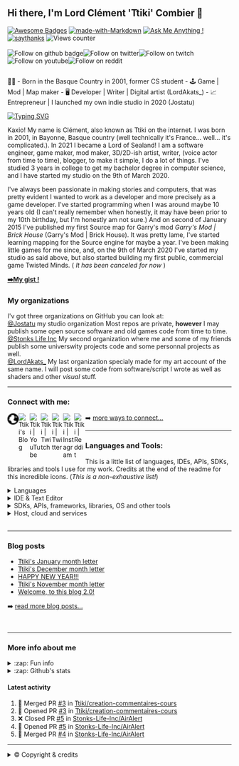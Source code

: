 <!--VARIABLES DECLARATION-->
<!--Links-->
[website]: https://ttiki.github.io
[blog]: https://ttiki-blog.blogspot.com/
[reddit]: https://www.reddit.com/user/Ttikii
[twitch]: https://www.twitch.tv/ttiki
[twitter]: https://twitter.com/Kutsatuta
[youtube]: https://www.youtube.com/channel/UCeIO_K2bJR7gakbmD8vsrgw
[instagram]: https://www.instagram.com/ttikiofficial/
[twitch]: https://www.twitch.tv/ttiki
[github]: https://github.com/ttiki
<!--Auto-->
[twitterf]: https://twitter.com/intent/user?screen_name=Kutsatuta
[youtubef]: http://www.youtube.com/channel/UCeIO_K2bJR7gakbmD8vsrgw?sub_confirmation=1


## Hi there, I'm Lord Clément 'Ttiki' Combier  👋
[![Awesome Badges](https://img.shields.io/badge/badges-awesome-green.svg)](https://github.com/Naereen/badges)
[![made-with-Markdown](https://img.shields.io/badge/Made%20with-Markdown-1f425f.svg)](http://commonmark.org)
[![Ask Me Anything !](https://img.shields.io/badge/Ask%20me-anything-1abc9c.svg)](https://GitHub.com/Ttiki/ama)
[![saythanks](https://img.shields.io/badge/Say%20Thanks-!-1EAEDB.svg)](https://saythanks.io/to/Ttiki)
![Views counter](https://komarev.com/ghpvc/?username=ttiki&color=orange)
<br/>
<br/>
[<img align="left" alt="Follow on github badge" target="_blank" src="https://img.shields.io/github/followers/ttiki?label=Follow%20me%21&style=social"/>][github]
[<img align="left" alt="Follow on twitter" target="_blank" src="https://img.shields.io/twitter/follow/kutsatuta?style=social"/>][twitterf]
[<img align="left" alt="Follow on twitch" target="_blank" src="https://img.shields.io/twitch/status/Ttiki?style=social"/>][twitch]
[<img align="left" alt="Follow on youtube" target="_blank" src="https://img.shields.io/youtube/channel/subscribers/UCeIO_K2bJR7gakbmD8vsrgw?style=social"/>][youtubef]
[<img align="left" alt="Follow on reddit" target="_balnk" src="https://img.shields.io/reddit/user-karma/combined/Ttikii?style=social"/>][reddit]


<!--**Ttiki/Ttiki** is a ✨ _special_ ✨ repository because its `README.md` (this file) appears on your GitHub profile.-->
<br/>
<br/>

🙋‍♂️ - Born in the Basque Country in 2001, former CS student - 🕹️ Game | Mod | Map maker - 🖥️ Developer | Writer | Digital artist (LordAkats_) - 📈 Entrepreneur | I launched my own indie studio in 2020 (Jostatu)

[![Typing SVG](https://readme-svg-typewriter.herokuapp.com?color=%23000000&duration=3500&vCenter=true&lines=Writing+code%2C+because+I+can)](https://git.io/typing-svg)

Kaxio! 
My name is Clément, also known as Ttiki on the internet. I was born in 2001, in Bayonne, Basque country (well technically it's France... well... it's complicated.). In 2021 I became a Lord of Sealand!
I am a software engineer, game maker, mod maker, 3D/2D-ish artist, writer, (voice actor from time to time), blogger, to make it simple, I do a lot of things.
I've studied 3 years in college to get my bachelor degree in computer science, and I have started my studio on the 9th of March 2020.

I've always been passionate in making stories and computers, that was pretty evident I wanted to work as a developer and more precisely as a game developer. I've started programming when I was around maybe 10 years old (I can't really remember when honestly, it may have been prior to my 10th birthday, but I'm honestly am not sure.) And on second of January 2015 I've published my first Source map for Garry's mod *Garry's Mod | Brick House* (Garry's Mod | Brick House). It was pretty lame, I've started learning mapping for the Source engine for maybe a year. 
I've been making little games for me since, and, on the 9th of March 2020 I've started my studio as said above, but also started building my first public, commercial game Twisted Minds. ( *It has been canceled for now* )

**[➡️My gist !](https://gist.github.com/Ttiki)**
<br/>

### My organizations
I'v got three organizations on GitHub you can look at:<br/>
[@Jostatu](https://github.com/Jostatu) my studio organization Most repos are private, **however** I may publish some open source software and old games code from time to time.<br/>
[@Stonks Life Inc](https://github.com/Stonks-Life-Inc) My second organization where me and some of my friends publish some universwity projects code and some personnal projects as well.<br/>
[@LordAkats_](https://github.com/LordAkats) My last organization specialy made for my art account of the same name. I will post some code from software/script I wrote as well as shaders and other _visual_ stuff. <br/>

---

### Connect with me:
<!--[![Ttiki's HUB](https://raw.githubusercontent.com/iconic/open-iconic/master/svg/globe.svg)][website]
[![Ttiki's Blog](https://1.bp.blogspot.com/-z78EKsyIB2s/YG304qlj8WI/AAAAAAAAEMY/gjaorXX4X3EQ_Nwdl0mc-bbrvQnBouAewCK4BGAYYCw/s120-pf/ttiki-logo.png)][blog]
[![YouTube](https://cdn.jsdelivr.net/npm/simple-icons@v3/icons/youtube.svg)][youtube]
[![Twitch](https://cdn.jsdelivr.net/npm/simple-icons@3.13.0/icons/twitch.svg)][twitch]
[![Twitter](https://cdn.jsdelivr.net/npm/simple-icons@v3/icons/twitter.svg)][twitter]
[![Instagram](https://cdn.jsdelivr.net/npm/simple-icons@v3/icons/instagram.svg)][instagram]
[![Reddit](https://cdn.jsdelivr.net/npm/simple-icons@3.13.0/icons/reddit.svg)][reddit]-->

[<img align="left" alt="ttiki.github.io" width="25px" src="https://raw.githubusercontent.com/iconic/open-iconic/master/svg/globe.svg" />][website]
[<img align="left" alt="Ttiki's Blog" width="25px" src="https://cdn.jsdelivr.net/npm/simple-icons@3.13.0/icons/blogger.svg" />][blog]
[<img align="left" alt="Ttiki | YouTube" width="25px" src="https://cdn.jsdelivr.net/npm/simple-icons@v3/icons/youtube.svg" />][youtube]
[<img align="left" alt="Ttiki | Twitch" width="25px" src="https://cdn.jsdelivr.net/npm/simple-icons@3.13.0/icons/twitch.svg" />][twitch]
[<img align="left" alt="Ttiki | Twitter" width="25px" src="https://cdn.jsdelivr.net/npm/simple-icons@v3/icons/twitter.svg" />][twitter]
[<img align="left" alt="Ttiki | Instagram" width="25px" src="https://cdn.jsdelivr.net/npm/simple-icons@v3/icons/instagram.svg" />][instagram]
[<img align="left" alt="Ttiki | Reddit" width="25px" src="https://cdn.jsdelivr.net/npm/simple-icons@3.13.0/icons/reddit.svg" />][reddit]


➡️ [more ways to connect...](https://ttiki.notion.site/c19441f7173749e3a1d5551171e69366?v=b32b95c657434bc38a46fbdd9c1acfa8)
<br/>

---

### Languages and Tools:
This is a little list of languages, IDEs, APIs, SDKs, libraries and tools I use for my work. Credits at the end of the readme for this incredible icons. (*This is a non-exhaustive list!*)
<!-- <img align="left" alt="GitHub" width="26px" src="" /> -->

<details style="display: flex; gap: 10px;">

  <summary>Languages</summary>
  <!--A-->
  <!--B-->
  <img  alt="Bash" width="35px"  src="https://raw.githubusercontent.com/devicons/devicon/master/icons/bash/bash-original.svg" />
  <!--C-->
  <img  alt="C" width="35px"  src="https://raw.githubusercontent.com/devicons/devicon/master/icons/c/c-original.svg" />
  <img  alt="C++" width="35px" src="https://raw.githubusercontent.com/devicons/devicon/master/icons/cplusplus/cplusplus-original.svg" />
  <img  alt="C#" width="35px"  src="https://raw.githubusercontent.com/devicons/devicon/master/icons/csharp/csharp-original.svg" />
  <img  alt="CSS3" width="35px"  src="https://raw.githubusercontent.com/devicons/devicon/master/icons/css3/css3-original-wordmark.svg" />
  <!--D-->
  <img  alt="Dart" width="35px"  src="https://raw.githubusercontent.com/devicons/devicon/master/icons/dart/dart-original.svg" />
  <!--E-->
  <!--F-->
  <!--G-->
  <!--H-->
  <img  alt="HTML5" width="35px"  src="https://raw.githubusercontent.com/devicons/devicon/master/icons/html5/html5-original-wordmark.svg" />
  <!--I-->
  <!--J-->
  <img  alt="Java" width="35px"  src="https://raw.githubusercontent.com/devicons/devicon/master/icons/java/java-original-wordmark.svg" />
  <img  alt="JavaScript" width="35px"  src="https://raw.githubusercontent.com/devicons/devicon/master/icons/javascript/javascript-original.svg" />
  <!--K-->
  <img  alt="Kotlin" width="35px"  src="https://raw.githubusercontent.com/devicons/devicon/master/icons/kotlin/kotlin-original.svg" />
  <!--L-->
  <img  alt="Lua"width="35px"  src="https://raw.githubusercontent.com/devicons/devicon/master/icons/lua/lua-plain-wordmark.svg" />
  <!--M-->
  <img  alt="Markdown" width="35px" src="https://raw.githubusercontent.com/devicons/devicon/master/icons/markdown/markdown-original.svg" />
  <!--N-->
  <!--O-->
  <!-- I know it's not just a programming language, but there is too much things going on the SDK, API, Library, OS and tools section below... -->
  <img  alt="OpenGL" width="35px" src="https://raw.githubusercontent.com/devicons/devicon/master/icons/opengl/opengl-plain.svg" />
  <!--P-->
  <img  alt="PHP"width="35px"  src="https://raw.githubusercontent.com/devicons/devicon/master/icons/php/php-original.svg" />
  <img  alt="Processing" width="35px"  src="https://raw.githubusercontent.com/devicons/devicon/master/icons/processing/processing-original.svg" />
  <img  alt="Python" width="35px"  src="https://raw.githubusercontent.com/devicons/devicon/master/icons/python/python-original.svg" />
  <!--Q-->
  <!--R-->
  <img  alt="R" width="35px"  src="https://raw.githubusercontent.com/devicons/devicon/master/icons/r/r-original.svg" />
  <!--S-->
  <img  alt="Sass" width="35px"  src="https://raw.githubusercontent.com/devicons/devicon/master/icons/sass/sass-original.svg" />
  <img  alt="Swift" width="35px"  src="https://raw.githubusercontent.com/devicons/devicon/master/icons/swift/swift-original.svg" />
  <!--T-->
  <img  alt="Typescript" width="35px"  src="https://raw.githubusercontent.com/devicons/devicon/master/icons/typescript/typescript-original.svg" />
  <!--U-->
  <!--V-->
  <!--W-->
  <!--X-->
  <!--Y-->
  <!--Z-->
</details>
<details style="display: flex; gap: 10px;">
  <summary>IDE & Text Editor</summary>
  <!--A-->
  <img  alt="Atom" width="35px"  src="https://raw.githubusercontent.com/devicons/devicon/master/icons/atom/atom-original-wordmark.svg" />
  <!--B-->
  <!--C-->
  <img  alt="Codepen" width="35px"  src="https://raw.githubusercontent.com/devicons/devicon/master/icons/codepen/codepen-original-wordmark.svg" />
  <!--D-->
  <!--E-->
  <!--F-->
  <!--G-->
  <!--H-->
  <!--I-->
  <!--J-->
  <img  alt="Jetbrains" width="35px"  src="https://raw.githubusercontent.com/devicons/devicon/2ae2a900d2f041da66e950e4d48052658d850630/icons/jetbrains/jetbrains-original.svg" />
  <!--K-->
  <!--L-->
  <!--M-->
  <!--N-->
  <!--O-->
  <!--P-->
  <!--Q-->
  <!--R-->
  <img  alt="RStudio" width="35px"  src="https://raw.githubusercontent.com/devicons/devicon/master/icons/rstudio/rstudio-original.svg" />
  <!--S-->
  <!--T-->
  <!--U-->
  <!--V-->
  <img  alt="Vim" width="35px"  src="https://raw.githubusercontent.com/devicons/devicon/master/icons/vim/vim-original.svg" />
  <img  alt="Visual Studio" width="35px"  src="https://raw.githubusercontent.com/devicons/devicon/master/icons/visualstudio/visualstudio-plain.svg" />
  <img  alt="Visual Studio Code" width="35px"  src="https://raw.githubusercontent.com/devicons/devicon/master/icons/vscode/vscode-original.svg" />
  <!--W-->
  <!--X-->
  <!--Y-->
  <!--Z-->
</details>
<details style="display: flex; gap: 10px;">
  <summary>SDKs, APIs, frameworks, libraries, OS and other tools</summary>
  <!--A-->
  <img  alt="Apache" width="35px"  src="https://raw.githubusercontent.com/devicons/devicon/master/icons/apache/apache-original-wordmark.svg" />
  <img  alt="Arduino" width="35px"  src="https://raw.githubusercontent.com/devicons/devicon/master/icons/arduino/arduino-original-wordmark.svg" />
  <!--B-->
  <img  alt="Bootstrap" width="35px"  src="https://raw.githubusercontent.com/devicons/devicon/master/icons/bootstrap/bootstrap-plain-wordmark.svg" />
  <!--C-->
   <img  alt="CakePHP" width="35px"  src="https://raw.githubusercontent.com/devicons/devicon/master/icons/cakephp/cakephp-original.svg" />
  <!--D-->
  <img  alt="D3.js" width="35px"  src="https://raw.githubusercontent.com/devicons/devicon/master/icons/d3js/d3js-original.svg" />
  <img  alt="Docker" width="35px"  src="https://raw.githubusercontent.com/devicons/devicon/master/icons/docker/docker-original.svg" />
  <!--E-->
  <img  alt="Electron" width="35px"  src="https://raw.githubusercontent.com/devicons/devicon/master/icons/electron/electron-original-wordmark.svg" />
  <!--F-->
  <img  alt="Filezilla" width="35px"  src="https://raw.githubusercontent.com/devicons/devicon/master/icons/filezilla/filezilla-plain.svg" />
  <img  alt="Firebase" width="35px"  src="https://raw.githubusercontent.com/devicons/devicon/master/icons/firebase/firebase-plain-wordmark.svg" />
  <img  alt="Flutter" width="35px"  src="https://raw.githubusercontent.com/devicons/devicon/master/icons/flutter/flutter-original.svg" />
  <!--G-->
  <img  alt="GCC" width="35px"  src="https://raw.githubusercontent.com/devicons/devicon/master/icons/gcc/gcc-original.svg" />
  <img  alt="Gradle" width="35px"  src="https://raw.githubusercontent.com/devicons/devicon/master/icons/gradle/gradle-plain-wordmark.svg" />
  <!--H-->
  
  <!--I-->
  <!--J-->
  <img  alt="JQuery" width="35px"  src="https://raw.githubusercontent.com/devicons/devicon/master/icons/jquery/jquery-original-wordmark.svg" />
  <img  alt="Jupyter" width="35px"  src="https://raw.githubusercontent.com/devicons/devicon/master/icons/jupyter/jupyter-original-wordmark.svg" />
  <!--K-->
  <!--L-->
  <!--M-->
  <img  alt="Material UI" width="35px"  src="https://raw.githubusercontent.com/devicons/devicon/master/icons/materialui/materialui-original.svg" />
  <img  alt="MatLab" width="35px"  src="https://raw.githubusercontent.com/devicons/devicon/master/icons/matlab/matlab-original.svg" />
  <img  alt="MsDOS" width="35px"  src="https://raw.githubusercontent.com/devicons/devicon/master/icons/msdos/msdos-original.svg" />
  <img  alt="MySQL" width="35px"  src="https://raw.githubusercontent.com/devicons/devicon/master/icons/mysql/mysql-original-wordmark.svg" />
  <!--N-->
  <!-- I know it's Dot NET and no just NET, but I don't care -->
  <img  alt=".Net" width="35px" src="https://raw.githubusercontent.com/devicons/devicon/master/icons/dot-net/dot-net-original-wordmark.svg" />
  <img  alt="NodeJS" width="35px" src="https://raw.githubusercontent.com/devicons/devicon/master/icons/nodejs/nodejs-plain.svg" />
  
  <!--O-->
  <!--P-->
  <img  alt="PostgreSQL" width="35px"  src="https://raw.githubusercontent.com/devicons/devicon/master/icons/postgresql/postgresql-original-wordmark.svg" />
  <img  alt="Putty" width="35px"  src="https://raw.githubusercontent.com/devicons/devicon/master/icons/putty/putty-original.svg" />
  <!--Q-->
  <img  alt="QT" width="35px"  src="https://raw.githubusercontent.com/devicons/devicon/master/icons/qt/qt-original.svg" />
  <!--R-->
  <img  alt="RaspberryPi" width="35px"  src="https://raw.githubusercontent.com/devicons/devicon/master/icons/raspberrypi/raspberrypi-original.svg" />
  <img  alt="React" width="35px"  src="https://raw.githubusercontent.com/devicons/devicon/master/icons/react/react-original-wordmark.svg" />
  <!--S-->
  <img  alt="Symfony" width="35px" src="https://raw.githubusercontent.com/devicons/devicon/master/icons/symfony/symfony-original-wordmark.svg" />
  <!--T-->
  <!--U-->
  <img  alt="Unity" width="35px"  src="https://raw.githubusercontent.com/devicons/devicon/master/icons/unity/unity-original.svg" />
  <!--V-->
  <!--W-->
  <!--X-->
  <!--Y-->
  <!--Z-->
</details>
<details style="display: flex; gap: 10px;">
  <summary>Host, cloud and services</summary>
  <!--A-->
  <img  alt="Azur" width="35px"  src="https://raw.githubusercontent.com/devicons/devicon/master/icons/azure/azure-original.svg" />
  <!--B-->
  <img  alt="bitbucket" width="35px"  src="https://raw.githubusercontent.com/devicons/devicon/master/icons/bitbucket/bitbucket-original-wordmark.svg" />
  <!--C-->
  <img  alt="Canva" width="35px"  src="https://raw.githubusercontent.com/devicons/devicon/master/icons/canva/canva-original.svg" />
  <!--D-->
  <img  alt="Digital Ocean" width="35px"  src="https://raw.githubusercontent.com/devicons/devicon/master/icons/digitalocean/digitalocean-original-wordmark.svg" />
  <!--E-->
  <!--F-->
  <!--G-->
  <img  alt="Git" width="35px"  src="https://raw.githubusercontent.com/devicons/devicon/master/icons/git/git-plain.svg" />
  <img  alt="GitHub" width="35px"  src="https://raw.githubusercontent.com/devicons/devicon/master/icons/github/github-original-wordmark.svg" />
  <img  alt="Gitlab" width="35px"  src="https://raw.githubusercontent.com/devicons/devicon/master/icons/gitlab/gitlab-original-wordmark.svg" />
  <!--H-->
  <img  alt="Heroku" width="35px"  src="https://raw.githubusercontent.com/devicons/devicon/master/icons/heroku/heroku-plain-wordmark.svg" />
  <!--I-->
  <!--J-->
  <!--K-->
  <!--L-->
  <!--M-->
  <!--N-->
  <img  alt="NPM" width="35px"  src="https://raw.githubusercontent.com/devicons/devicon/master/icons/npm/npm-original-wordmark.svg" />
  <!--O-->
  <!--P-->
  <!--Q-->
  <!--R-->
  <!--S-->
  <!--T-->
  <img  alt="Tower" width="35px" src="https://raw.githubusercontent.com/devicons/devicon/2ae2a900d2f041da66e950e4d48052658d850630/icons/towergit/towergit-original.svg" />
  <!--U-->
  <!--V-->
  <!--W-->
  <!--X-->
  <!--Y-->
  <!--Z-->
</details>

<br/>

---

### Blog posts
<!-- BLOG-POST-LIST:START -->
- [Ttiki&#39;s January month letter](https://blog.ttiki-hub.me/2022/02/ttikis-january-month-letter.html)
- [Ttiki&#39;s December month letter](https://blog.ttiki-hub.me/2022/01/ttikis-december-month-letter.html)
- [HAPPY NEW YEAR!!!](https://blog.ttiki-hub.me/2022/01/happy-new-year.html)
- [Ttiki&#39;s November month letter](https://blog.ttiki-hub.me/2021/12/ttikis-november-month-letter.html)
- [Welcome, to this blog 2.0!](https://blog.ttiki-hub.me/2021/10/welcome-hello-everyone.html)
<!-- BLOG-POST-LIST:END -->
➡️ [read more blog posts...](https://ttiki-blog.blogspot.com/)

<br/>

---

### More info about me
<details>
  <summary>:zap: Fun info</summary>
  
  * 🔭 I’m currently working on Too many project to be listed here<br/>
  * 🌱 I’m currently learning Application development for Android<br/>
  <!-- 👯 I’m looking to collaborate on ...
  * 🤔 I’m looking for help with ...-->
  * 💬 Ask me about anything you want about my project or myself<br/>
  * 📫 How to reach me: [https://ttiki.notion.site/c19441f7173749e3a1d5551171e69366?v=b32b95c657434bc38a46fbdd9c1acfa8](Follow me on these social medias)<br/>
  * 😄 Pronouns: Ttiki, El nano, *ptitclemdu64*<br/>
  * ⚡ Fun fact: I've got a composit / titanium spine and am a lord of SeaLand<br/>
  
</details>
<details>
  <summary>:zap: Github's stats</summary> 
    <!--Global stats-->
    <a href="https://github.com/anuraghazra/github-readme-stats"><img align="center" src="https://github-readme-stats-caxgdm8r9-ttiki.vercel.app/api?username=ttiki&?count_private=true&show_icons=true" alt="Ttiki's GitHub stats"/></a>
    <!--Waka time other stats-->
    <a href="https://github.com/anuraghazra/github-readme-stats"><img align="left" src="https://github-readme-stats-caxgdm8r9-ttiki.vercel.app/api/wakatime?username=ttiki&layout=compact" alt="Ttiki's wakatime stats"/></a><br/>
   <!--Top languages-->
    <a href="https://github.com/anuraghazra/github-readme-stats"><img align="right" src="https://github-readme-stats-caxgdm8r9-ttiki.vercel.app/api/top-langs?username=ttiki&langs_count=10&layout=compact" alt="Ttiki's top languages"/></a>
    <!--🔥 GitHub Readme Streak Stats-->
    <a href="https://git.io/streak-stats"><img align="center" align="right" src="https://github-readme-streak-stat-ttik.herokuapp.com?user=Ttiki&date_format=j%20M%5B%20Y%5D&background=DD272700" alt="Ttiki's GitHub Streak"/></a><br/>
    <!--profile trophy-->
    <a href="https://github.com/ryo-ma/github-profile-trophy"><img align="center" src="https://github-profile-trophy.vercel.app/?username=ttiki&column=7&margin-w=15&margin-h=15&no-bg=true&row=2&column=3" alt="Ttiki's GitHub profile trophy"/></a><br/>
</details>

#### Latest activity

<!--START_SECTION:activity-->

1. 🎉 Merged PR [#3](https://github.com/Ttiki/creation-commentaires-cours/pull/3) in [Ttiki/creation-commentaires-cours](https://github.com/Ttiki/creation-commentaires-cours)
2. 💪 Opened PR [#3](https://github.com/Ttiki/creation-commentaires-cours/pull/3) in [Ttiki/creation-commentaires-cours](https://github.com/Ttiki/creation-commentaires-cours)
3. ❌ Closed PR [#5](https://github.com/Stonks-Life-Inc/AirAlert/pull/5) in [Stonks-Life-Inc/AirAlert](https://github.com/Stonks-Life-Inc/AirAlert)
4. 💪 Opened PR [#5](https://github.com/Stonks-Life-Inc/AirAlert/pull/5) in [Stonks-Life-Inc/AirAlert](https://github.com/Stonks-Life-Inc/AirAlert)
5. 🎉 Merged PR [#4](https://github.com/Stonks-Life-Inc/AirAlert/pull/4) in [Stonks-Life-Inc/AirAlert](https://github.com/Stonks-Life-Inc/AirAlert)

<!--END_SECTION:activity-->
---

<details>
<summary>© Copyright & credits</summary>
  
  - [Badges/Shields by Shields.io](https://shields.io/category/build)<br/>
  - [FAMFAMFAM Flags icons](http://www.famfamfam.com/lab/icons/flags/)<br/>
  - [Icons by Dev Icons](https://github.com/devicons/devicon/tree/master/icons)<br/>
  - [Other icons](https://cdn.jsdelivr.net/npm/simple-icons@v3/icons/)
  - [Waka Stats](https://github.com/anmol098/waka-readme-stats)<br/>
  - [GitHub stats by](https://github.com/anuraghazra/github-readme-stats)<br/>
  - [GitHub profile trophy](https://github.com/ryo-ma/github-profile-trophy)<br/>
  - [🔥 GitHub Readme Streak Stats](https://github.com/denvercoder1/github-readme-streak-stats)
  - [GitHub view counter](https://github.com/antonkomarev/github-profile-views-counter)
  - [GitHub typing svg](https://github.com/denvercoder1/readme-typing-svg)
  - [Blog posts workflow](https://github.com/gautamkrishnar/blog-post-workflow)
  - [Ÿ HŸPE stats](https://yhype.me/)
</details>
